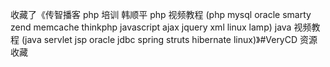 收藏了《传智播客 php 培训 韩顺平 php 视频教程 (php mysql oracle smarty zend memcache thinkphp javascript ajax jquery xml linux lamp)  java 视频教程 (java servlet jsp oracle jdbc spring struts hibernate linux)》#VeryCD 资源收藏  ​​​​